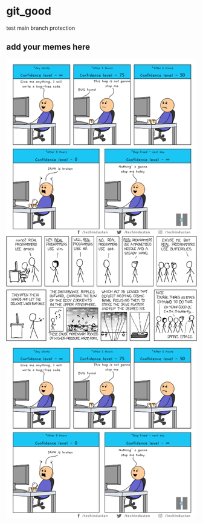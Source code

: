 # git_good
test main branch protection
## add your memes here
![Confidence 100](media/confidence_100.jpg)
![Editors](media/real_programmers.png)
![picture](media/confidence_100.jpg)
